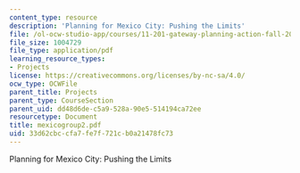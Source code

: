 ```yaml
---
content_type: resource
description: 'Planning for Mexico City: Pushing the Limits'
file: /ol-ocw-studio-app/courses/11-201-gateway-planning-action-fall-2002/33d62cbccfa7fe7f721cb0a21478fc73_mexicogroup2.pdf
file_size: 1004729
file_type: application/pdf
learning_resource_types:
- Projects
license: https://creativecommons.org/licenses/by-nc-sa/4.0/
ocw_type: OCWFile
parent_title: Projects
parent_type: CourseSection
parent_uid: dd48d6de-c5a9-528a-90e5-514194ca72ee
resourcetype: Document
title: mexicogroup2.pdf
uid: 33d62cbc-cfa7-fe7f-721c-b0a21478fc73
---
```

Planning for Mexico City: Pushing the Limits